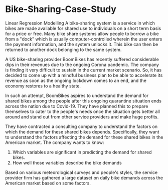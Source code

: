 # Bike-Sharing-Case-Study
Linear Regression Modelling
A bike-sharing system is a service in which bikes are made available for shared use to individuals on a short term basis for a price or free. 
Many bike share systems allow people to borrow a bike from a "dock" which is usually computer-controlled wherein the user enters the payment information, 
and the system unlocks it. This bike can then be returned to another dock belonging to the same system.

A US bike-sharing provider BoomBikes has recently suffered considerable dips in their revenues due to the ongoing Corona pandemic. The company is finding it 
very difficult to sustain in the current market scenario. So, it has decided to come up with a mindful business plan to be able to accelerate its revenue as 
soon as the ongoing lockdown comes to an end, and the economy restores to a healthy state.

In such an attempt, BoomBikes aspires to understand the demand for shared bikes among the people after this ongoing quarantine situation ends across the nation 
due to Covid-19. They have planned this to prepare themselves to cater to the people's needs once the situation gets better all around and stand out from other 
service providers and make huge profits.

They have contracted a consulting company to understand the factors on which the demand for these shared bikes depends. Specifically, they want to understand the 
factors affecting the demand for these shared bikes in the American market. The company wants to know:
1. Which variables are significant in predicting the demand for shared bikes.
2. How well those variables describe the bike demands

Based on various meteorological surveys and people's styles, the service provider firm has gathered a large dataset on daily bike demands across the American market 
based on some factors.

